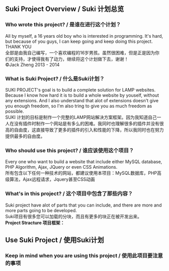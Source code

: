 <h2>Suki Project Overview / Suki 计划总览</h2>

<h3>Who wrote this project? / 是谁在进行这个计划？</h3>
All by myself, a 16 years old boy who is interested in programming. It's hard, but because of you guys, I can keep going and keep doing this project. THANK YOU<br>
全部是由我自己编写，一个喜欢编程的16岁男孩。虽然很困难，但是正是因为你们的支持，才使得我有了动力，继续将这个计划做下去，谢谢！<br>
©Jack Zheng 2013 - 2014
<h3>What is Suki Project? / 什么是Suki计划？</h3>
SUKI PROJECT's goal is to build a complete solution for LAMP websites. Because I know how hard it is to build a whole website by youself, without any extensions. And I also understand that alot of extensions doesn't give you enough freedom, so I'm also tring to give you as much freedom as possible.<br>
SUKI 计划的目标是制作一个完整的LAMP网站解决方案框架。因为我知道自己一人在没有插件时制作一个网站是有多么的困难。我同时也理解很多的插件并没有很高的自由度，这直接导致了更多的插件的引入和性能的下降，所以我同时也在努力提供最多的自由度。
<h3>Who should use this project? / 谁应该使用这个项目？</h3>
Every one who want to build a website that include either MySQL database, PHP Algorithm, Ajax, JQuery or even CSS Animations.<br>
所有包含以下任何一种技术的网站，都建议使用本项目：MySQL数据库，PHP高级算法，Ajax远程请求，Jquery甚至CSS动画
<h3>What's in this project? / 这个项目中包含了那些内容？</h3>
Suki project have alot of parts that you can include, and there are more and more parts going to be developed.<br>
Suki项目有很多您可以加载的分块，而且有更多的块正在被开发出来。<br>
<b>Project Stracture 项目框架：</b>

<h2>Use Suki Project / 使用Suki计划</h2>
<h3>Keep in mind when you are using this project / 使用此项目要注意的事项</h3>
